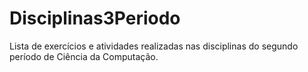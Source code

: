 # Disciplinas3Periodo
Lista de exercícios e atividades realizadas nas disciplinas do segundo período de Ciência da Computação.
